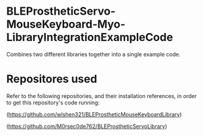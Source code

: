 # BLEProstheticServo-MouseKeyboard-Myo-LibraryIntegrationExampleCode
Combines two different libraries together into a single example code.
# Repositores used
Refer to the following repositories, and their installation references, in order to get this repository's code running:

(https://github.com/wlshen321/BLEProstheticMouseKeyboardLibrary)

(https://github.com/M0rsec0de762/BLEProstheticServoLibrary)
